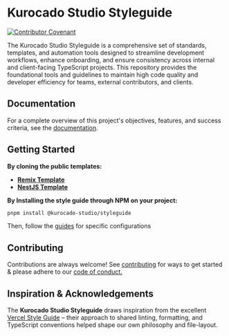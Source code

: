 # Kurocado Studio Styleguide

[![Contributor Covenant](https://img.shields.io/badge/Contributor%20Covenant-2.1-4baaaa.svg)](https://kurocado.youtrack.cloud/articles/PRO-A-10/Contributing)

The Kurocado Studio Styleguide is a comprehensive set of standards, templates, and automation tools
designed to streamline development workflows, enhance onboarding, and ensure consistency across
internal and client-facing TypeScript projects. This repository provides the foundational tools and
guidelines to maintain high code quality and developer efficiency for teams, external contributors,
and clients.

## Documentation

For a complete overview of this project's objectives, features, and success criteria, see the
[documentation](https://kurocado-studio.github.io/styleguide).

## Getting Started

**By cloning the public templates:**

- [**Remix Template**](https://github.com/Kurocado-Studio/styleguide-remix-template)
- [**NestJS Template**](https://github.com/Kurocado-Studio/styleguide-nests-template)

**By Installing the style guide through NPM on your project:**

```bash
pnpm install @kurocado-studio/styleguide
```

Then, follow the [guides](https://kurocado-studio.github.io/styleguide/guides.html) for specific
configurations

## Contributing

Contributions are always welcome! See
[contributing](https://kurocado.youtrack.cloud/articles/PLA-A-9/Contributing) for ways to get
started & please adhere to our
[code of conduct.](https://kurocado.youtrack.cloud/articles/PLA-A-10/Code-of-Conduct)

## Inspiration & Acknowledgements

The **Kurocado Studio Styleguide** draws inspiration from the excellent [Vercel Style Guide] – their
approach to shared linting, formatting, and TypeScript conventions helped shape our own philosophy
and file-layout.

[Vercel Style Guide]: https://github.com/vercel/style-guide
